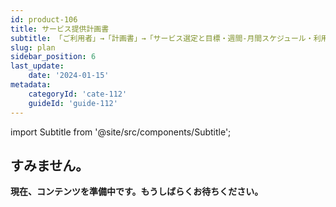 ```yaml
---
id: product-106
title: サービス提供計画書
subtitle: 「ご利用者」→「計画書」→「サービス選定と目標・週間-月間スケジュール・利用票作成」
slug: plan
sidebar_position: 6
last_update: 
    date: '2024-01-15'
metadata: 
    categoryId: 'cate-112'
    guideId: 'guide-112'
---
```


import Subtitle from '@site/src/components/Subtitle';

<Subtitle text={frontMatter.subtitle} />

## すみません。

**現在、コンテンツを準備中です。もうしばらくお待ちください。**